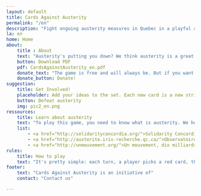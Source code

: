 ```yaml
---
layout: default
title: Cards Against Austerity
permalink: "/en"
description: "Fight ongoing austerity measures in Quebec in a playful and mocking way."
la: en
home: Home
about:
    title : About
    text: "Austerity's putting you down? We think austerity is a great opportunity to have some fun. So while the government is cutting in public funds, why don't you also cut something? That is, your own deck of Cards Against Austerity!"
    button: Download PDF
    pdf: CardsAgainstAusterity_en.pdf
    donate_text: "The game is free and will always be. But if you want to help the project go forward, we're are accepting donations trough PayPal. This money will help us print and distribute physical copies of the game that we aim to complete with everybody's suggestions. More info about this coming!"
    donate_button: Donate!
suggestion:
    title: Get Involved!
    placeholder: Add your ideas to the set. Each new card is a new strike at austerity! (yes a strike, not a boycott)
    button: Defeat austerity
    img: pic2_en.png
ressources:
    title: Learn about austerity
    text: "To play this game, you need to know what is austerity. We hope you do. But if you don't, here are helpful ressources to get started:"
    list:
        - <a href="http://solidarityconcordia.org/">Solidarity Concordia</a>
        - <a href="http://austerite.iris-recherche.qc.ca/">Observatoire des conséquences des mesures d’austérité au Québec</a> (français)
        - <a href="http://unmouvement.org/">Un mouvement, dix milliards de solutions</a> (français)
rules:
    title: How to play
    text: "It's pretty simple: each turn, a player picks a red card, the others answer with their most appropriate white card."
footer:
    text: "Cards Against Austerity is an initiative of"
    contact: "Contact us"

---
```

